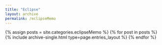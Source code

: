```yaml
---
title: "Eclipse"
layout: archive
permalink: /eclipseMemo
---
```



{% assign posts = site.categories.eclipseMemo %}
{% for post in posts %} {% include archive-single.html type=page.entries_layout %} {% endfor %}